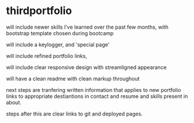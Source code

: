 # thirdportfolio

will include newer skills I've learned over the past few months, with bootstrap template chosen during bootcamp

will include a keylogger, and 'special page'  

will include refined portfolio links,

will include clear responsive design with streamligned appearance

will have a clean readme with clean markup throughout

next steps are tranfering written information that applies to new portfolio
links to appropriate destiantions in contact and resume and skills present in about.

steps after this are clear links to git and deployed pages.

